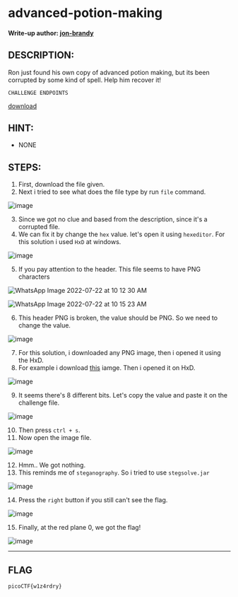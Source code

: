 # advanced-potion-making
#### Write-up author: [jon-brandy](https://github.com/jon-brandy)
## DESCRIPTION:
Ron just found his own copy of advanced potion making, but its been corrupted by some kind of spell. Help him recover it! 
```
CHALLENGE ENDPOINTS
```
[download](https://github.com/jon-brandy/CTF-WRITE-UP/blob/df1caf301eb0452ea593a0258b731f2631c61fdc/Asset/advanced-potion-making/advanced-potion-making)
## HINT:
- NONE
## STEPS:
1. First, download the file given.
2. Next i tried to see what does the file type by run `file` command.

![image](https://user-images.githubusercontent.com/70703371/179985299-a9197fde-04ac-43a3-80de-0a3710a7215a.png)

3. Since we got no clue and based from the description, since it's a corrupted file.
4. We can fix it by change the `hex` value. let's open it using `hexeditor`. For this solution i used `HxD` at windows.

![image](https://user-images.githubusercontent.com/70703371/179985451-368b952d-c8f7-410c-aa77-4df76aba34cc.png)

5. If you pay attention to the header. This file seems to have PNG characters

![WhatsApp Image 2022-07-22 at 10 12 30 AM](https://user-images.githubusercontent.com/70703371/180355048-3e50bc1e-77ae-4bfb-bbf7-1e26c17ddbdf.jpeg)

![WhatsApp Image 2022-07-22 at 10 15 23 AM](https://user-images.githubusercontent.com/70703371/180355226-3fb64248-d9a2-485c-a0f2-34d5134d00e0.jpeg)

6. This header PNG is broken, the value should be PNG. So we need to change the value.

![image](https://user-images.githubusercontent.com/70703371/180355734-f1c80438-a897-4084-a1ef-2f7cfb6ad2e4.png)

7. For this solution, i downloaded any PNG image, then i opened it using the HxD.
8. For example i download [this](https://github.com/jon-brandy/CTF-WRITE-UP/blob/60f23e5255d0501b43696f31fd1aa263be0144f4/Asset/advanced-potion-making/Logo-Binus-University-Universitas-Bina-Nusantara-Original-PNG.png) iamge. Then i opened it on HxD.

![image](https://user-images.githubusercontent.com/70703371/180356703-4d3094d1-7149-47df-a975-36e3b4c59955.png)

9. It seems there's 8 different bits. Let's copy the value and paste it on the challenge file.

![image](https://user-images.githubusercontent.com/70703371/180356893-786c9d06-b0e5-4c68-9764-0c016edf5111.png)

10. Then press `ctrl + s`.
11. Now open the image file.

![image](https://user-images.githubusercontent.com/70703371/180357149-f0eb97cd-f6ac-4488-a5db-ebd7b7d614cf.png)

12. Hmm.. We got nothing.
13. This reminds me of `steganography`. So i tried to use `stegsolve.jar`

![image](https://user-images.githubusercontent.com/70703371/180360217-12ce743c-3ece-46ad-b8e7-5a9314f8d1da.png)

14. Press the `right` button if you still can't see the flag.

![image](https://user-images.githubusercontent.com/70703371/180360001-9496f404-e8c5-441d-9cc8-7e17a22e518f.png)

15. Finally, at the red plane 0, we got the flag!

![image](https://user-images.githubusercontent.com/70703371/180360285-a1f49109-c4e4-45d6-9d4d-1cf0b7cee056.png)


---
## FLAG

```
picoCTF{w1z4rdry}
```
